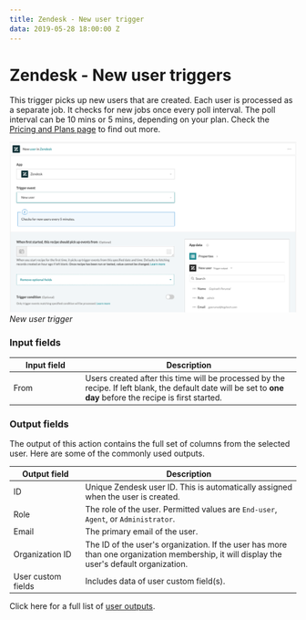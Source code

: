 ```yaml
---
title: Zendesk - New user trigger
data: 2019-05-28 18:00:00 Z
---
```


# Zendesk - New user triggers

This trigger picks up new users that are created. Each user is processed as a separate job. It checks for new jobs once every poll interval. The poll interval can be 10 mins or 5 mins, depending on your plan. Check the [Pricing and Plans page](https://www.workato.com/pricing?audience=general) to find out more.

![New user trigger](/assets/images/connectors/zendesk/new-user-trigger.png)
*New user trigger*

### Input fields

<table class="unchanged rich-diff-level-one">
  <thead>
    <tr>
        <th width='25%'>Input field</th>
        <th>Description</th>
    </tr>
  </thead>
  <tbody>
    <tr>
      <td>From</a></td>
      <td>
        Users created after this time will be processed by the recipe. If left blank, the default date will be set to <b>one day</b> before the recipe is first started.
      </td>
    </tr>
    </tbody>
</table>

### Output fields

The output of this action contains the full set of columns from the selected user. Here are some of the commonly used outputs.

<table class="unchanged rich-diff-level-one">
  <thead>
    <tr>
        <th width='25%'>Output field</th>
        <th>Description</th>
    </tr>
  </thead>
  <tbody>
    <tr>
      <td>ID</td>
      <td>
        Unique Zendesk user ID. This is automatically assigned when the user is created.
      </td>
    </tr>
    <tr>
      <td>Role</td>
      <td>
        The role of the user. Permitted values are <code>End-user</code>, <code>Agent</code>, or <code>Administrator</code>.
      </td>
    </tr>
    <tr>
      <td>Email</td>
      <td>
        The primary email of the user.
      </td>
    </tr>
    <tr>
      <td>Organization ID</td>
      <td>
        The ID of the user's organization. If the user has more than one organization membership, it will display the user's default organization.
      </td>
    </tr>
    <tr>
      <td>User custom fields</td>
      <td>
        Includes data of user custom field(s).
      </td>
    </tr>
  </tbody>
</table>

Click here for a full list of [user outputs](/connectors/zendesk/user-fields.md#user-output-fields).

